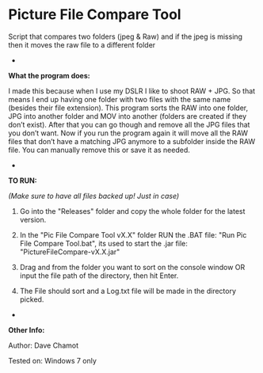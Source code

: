 # Picture File Compare Tool
Script that compares two folders (jpeg & Raw) and if the jpeg is missing then it moves the raw file to a different folder

-
**What the program does:**

I made this because when I use my DSLR I like to shoot RAW + JPG. So that means I end up having one folder with two files with the same name (besides their file extension).
This program sorts the RAW into one folder, JPG into another folder and MOV into another (folders are created if they don’t exist).
After that you can go though and remove all the JPG files that you don’t want. 
Now if you run the program again it will move all the RAW files that don’t have a matching JPG anymore to a subfolder inside the RAW file. You can manually remove this or save it as needed.


-
**TO RUN:**

_(Make sure to have all files backed up! Just in case)_

1. Go into the "Releases" folder and copy the whole folder for the latest version.

2. In the "Pic File Compare Tool vX.X" folder RUN the .BAT file: "Run Pic File Compare Tool.bat", its used to start the .jar file: "PictureFileCompare-vX.X.jar"

3. Drag and from the folder you want to sort on the console window OR input the file path of the directory, then hit Enter.

4. The File should sort and a Log.txt file will be made in the directory picked.


-
**Other Info:**

Author: Dave Chamot

Tested on: Windows 7 only

